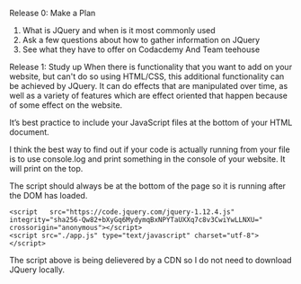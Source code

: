 Release 0: Make a Plan
1. What is JQuery and when is it most commonly used
2. Ask a few questions about how to gather information on JQuery
3. See what they have to offer on Codacdemy
   And Team teehouse

Release 1: Study up
When there is functionality that you want to 
add on your website, but can't do so using 
HTML/CSS, this additional functionality can be
achieved by JQuery. It can do effects that 
are manipulated over time, as well as a variety
of features which are effect oriented that 
happen because of some effect on the website.

<script scr="http://code.jquery.com/jquery-1.11.0.min.js"></script>


It’s best practice to include your JavaScript files at the bottom of your HTML document. 

I think the best way to find out if your code is actually running from your file is to use console.log and print something in the console of your website. It will print on the top. 

The script should always be at the bottom of the page so it is running after the DOM has loaded. 

	<script   src="https://code.jquery.com/jquery-1.12.4.js"   integrity="sha256-Qw82+bXyGq6MydymqBxNPYTaUXXq7c8v3CwiYwLLNXU="   crossorigin="anonymous"></script>
	<script src="./app.js" type="text/javascript" charset="utf-8"></script>

The script above is being delievered by a CDN so I do not need to download JQuery locally. 

